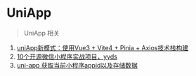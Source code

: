 # UniApp

> UniApp 相关

1. [uniApp新模式：使用Vue3 + Vite4 + Pinia + Axios技术栈构建](https://mp.weixin.qq.com/s/pGdIkt-9L7Goj0hqy9tz0w)
2. [10个开源微信小程序实战项目，yyds](https://mp.weixin.qq.com/s/h3UB5V1ehfhn6Ce_jyWluQ)
3. [uni-app 获取当前小程序appid以及存储数据](https://mp.weixin.qq.com/s/CrB8U-JDSSa-pzuetDdNuQ)
